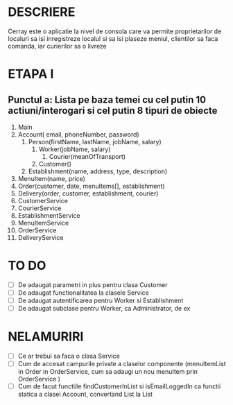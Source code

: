 # DESCRIERE
Cerray este o aplicatie la nivel de consola care va permite proprietarilor de localuri sa isi inregistreze localul si sa isi plaseze meniul, clientilor sa faca comanda, iar curierilor sa o livreze

# ETAPA I
## Punctul a: Lista pe baza temei cu cel putin 10 actiuni/interogari si cel putin 8 tipuri de obiecte

1. Main
2. Account( email, phoneNumber, password)
    1. Person(firstName, lastName, jobName, salary)
        1. Worker(jobName, salary)
            1. Courier(meanOfTransport)
        2. Customer()
    2. Establishment(name, address, type, description)
3. MenuItem(name, price)
4. Order(customer, date, menuItems[], establishment)
5. Delivery(order, customer, establishment, courier)
6. CustomerService
7. CourierService
8. EstablishmentService
9. MenuItemService
10. OrderService
11. DeliveryService

# TO DO
- [ ] De adaugat parametri in plus pentru clasa Customer
- [ ] De adaugat functionalitatea la clasele Service
- [ ] De adaugat autentificarea pentru Worker si Establishment
- [ ] De adaugat subclase pentru Worker, ca Administrator, de ex
# NELAMURIRI
- [ ] Ce ar trebui sa faca o clasa Service
- [ ] Cum de accesat campurile private a claselor componente (menuItemList in Order in OrderService, cum sa adaugi un nou menuItem prin OrderService )
- [ ] Cum de facut functiile findCustomerInList si isEmailLoggedIn ca functii statica a clasei Account, convertand List<Customer> la List<Account>
